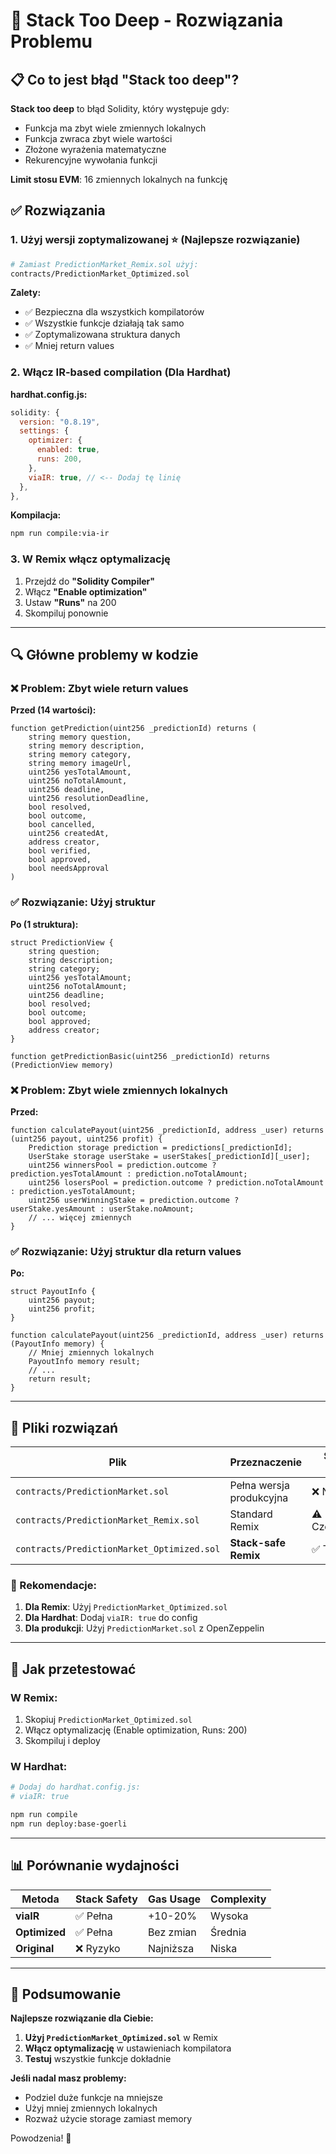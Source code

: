 # 🔧 Stack Too Deep - Rozwiązania Problemu

## 📋 Co to jest błąd "Stack too deep"?

**Stack too deep** to błąd Solidity, który występuje gdy:
- Funkcja ma zbyt wiele zmiennych lokalnych
- Funkcja zwraca zbyt wiele wartości
- Złożone wyrażenia matematyczne
- Rekurencyjne wywołania funkcji

**Limit stosu EVM**: 16 zmiennych lokalnych na funkcję

## ✅ Rozwiązania

### 1. **Użyj wersji zoptymalizowanej** ⭐ **(Najlepsze rozwiązanie)**

```bash
# Zamiast PredictionMarket_Remix.sol użyj:
contracts/PredictionMarket_Optimized.sol
```

**Zalety:**
- ✅ Bezpieczna dla wszystkich kompilatorów
- ✅ Wszystkie funkcje działają tak samo
- ✅ Zoptymalizowana struktura danych
- ✅ Mniej return values

### 2. **Włącz IR-based compilation** (Dla Hardhat)

**hardhat.config.js:**
```javascript
solidity: {
  version: "0.8.19",
  settings: {
    optimizer: {
      enabled: true,
      runs: 200,
    },
    viaIR: true, // <-- Dodaj tę linię
  },
},
```

**Kompilacja:**
```bash
npm run compile:via-ir
```

### 3. **W Remix włącz optymalizację**

1. Przejdź do **"Solidity Compiler"**
2. Włącz **"Enable optimization"**
3. Ustaw **"Runs"** na 200
4. Skompiluj ponownie

---

## 🔍 Główne problemy w kodzie

### ❌ Problem: Zbyt wiele return values

**Przed (14 wartości):**
```solidity
function getPrediction(uint256 _predictionId) returns (
    string memory question,
    string memory description,
    string memory category,
    string memory imageUrl,
    uint256 yesTotalAmount,
    uint256 noTotalAmount,
    uint256 deadline,
    uint256 resolutionDeadline,
    bool resolved,
    bool outcome,
    bool cancelled,
    uint256 createdAt,
    address creator,
    bool verified,
    bool approved,
    bool needsApproval
)
```

### ✅ Rozwiązanie: Użyj struktur

**Po (1 struktura):**
```solidity
struct PredictionView {
    string question;
    string description;
    string category;
    uint256 yesTotalAmount;
    uint256 noTotalAmount;
    uint256 deadline;
    bool resolved;
    bool outcome;
    bool approved;
    address creator;
}

function getPredictionBasic(uint256 _predictionId) returns (PredictionView memory)
```

### ❌ Problem: Zbyt wiele zmiennych lokalnych

**Przed:**
```solidity
function calculatePayout(uint256 _predictionId, address _user) returns (uint256 payout, uint256 profit) {
    Prediction storage prediction = predictions[_predictionId];
    UserStake storage userStake = userStakes[_predictionId][_user];
    uint256 winnersPool = prediction.outcome ? prediction.yesTotalAmount : prediction.noTotalAmount;
    uint256 losersPool = prediction.outcome ? prediction.noTotalAmount : prediction.yesTotalAmount;
    uint256 userWinningStake = prediction.outcome ? userStake.yesAmount : userStake.noAmount;
    // ... więcej zmiennych
}
```

### ✅ Rozwiązanie: Użyj struktur dla return values

**Po:**
```solidity
struct PayoutInfo {
    uint256 payout;
    uint256 profit;
}

function calculatePayout(uint256 _predictionId, address _user) returns (PayoutInfo memory) {
    // Mniej zmiennych lokalnych
    PayoutInfo memory result;
    // ...
    return result;
}
```

---

## 📁 Pliki rozwiązań

| Plik | Przeznaczenie | Stack Safe |
|------|---------------|------------|
| `contracts/PredictionMarket.sol` | Pełna wersja produkcyjna | ❌ Nie |
| `contracts/PredictionMarket_Remix.sol` | Standard Remix | ⚠️ Częściowo |
| `contracts/PredictionMarket_Optimized.sol` | **Stack-safe Remix** | ✅ Tak |

### 🚀 Rekomendacje:

1. **Dla Remix**: Użyj `PredictionMarket_Optimized.sol`
2. **Dla Hardhat**: Dodaj `viaIR: true` do config
3. **Dla produkcji**: Użyj `PredictionMarket.sol` z OpenZeppelin

---

## 🧪 Jak przetestować

### W Remix:
1. Skopiuj `PredictionMarket_Optimized.sol`
2. Włącz optymalizację (Enable optimization, Runs: 200)
3. Skompiluj i deploy

### W Hardhat:
```bash
# Dodaj do hardhat.config.js:
# viaIR: true

npm run compile
npm run deploy:base-goerli
```

---

## 📊 Porównanie wydajności

| Metoda | Stack Safety | Gas Usage | Complexity |
|--------|--------------|-----------|------------|
| **viaIR** | ✅ Pełna | +10-20% | Wysoka |
| **Optimized** | ✅ Pełna | Bez zmian | Średnia |
| **Original** | ❌ Ryzyko | Najniższa | Niska |

---

## 🎯 Podsumowanie

**Najlepsze rozwiązanie dla Ciebie:**
1. **Użyj `PredictionMarket_Optimized.sol`** w Remix
2. **Włącz optymalizację** w ustawieniach kompilatora
3. **Testuj** wszystkie funkcje dokładnie

**Jeśli nadal masz problemy:**
- Podziel duże funkcje na mniejsze
- Użyj mniej zmiennych lokalnych
- Rozważ użycie storage zamiast memory

Powodzenia! 🚀
